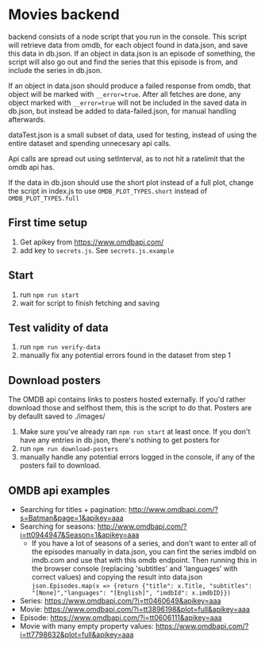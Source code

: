 # Movies backend

backend consists of a node script that you run in the console.
This script will retrieve data from omdb, for each object found in data.json, and save this data in db.json.
If an object in data.json is an episode of something, the script will also go out and find the series that this episode is from, and include the series in db.json.

If an object in data.json should produce a failed response from omdb, that object will be marked with `__error=true`. 
After all fetches are done, any object marked with `__error=true` will not be included in the saved data in db.json, but instead be added to data-failed.json, for manual handling afterwards.

dataTest.json is a small subset of data, used for testing, instead of using the entire dataset and spending unnecesary api calls.

Api calls are spread out using setInterval, as to not hit a ratelimit that the omdb api has.

If the data in db.json should use the short plot instead of a full plot, change the script in index.js to use `OMDB_PLOT_TYPES.short` instead of `OMDB_PLOT_TYPES.full`

## First time setup
1. Get apikey from https://www.omdbapi.com/
2. add key to `secrets.js`. See `secrets.js.example`

## Start
1. run `npm run start`
2. wait for script to finish fetching and saving

## Test validity of data
1. run `npm run verify-data`
2. manually fix any potential errors found in the dataset from step 1

## Download posters
The OMDB api contains links to posters hosted externally. If you'd rather download those and selfhost them, this is the script to do that. Posters are by defaullt saved to ./images/
1. Make sure you've already ran `npm run start` at least once. If you don't have any entries in db.json, there's nothing to get posters for
2. run `npm run download-posters`
3. manually handle any potential errors logged in the console, if any of the posters fail to download.

## OMDB api examples
- Searching for titles + pagination: http://www.omdbapi.com/?s=Batman&page=1&apikey=aaa
- Searching for seasons: http://www.omdbapi.com/?i=tt0944947&Season=1&apikey=aaa
  - If you have a lot of seasons of a series, and don't want to enter all of the episodes manually in data.json, you can fint the series imdbId on imdb.com and use that with this omdb endpoint. Then running this in the browser console (replacing 'subtitles' and 'languages' with correct values) and copying the result into data.json
  `json.Episodes.map(x => {return {"title": x.Title, "subtitles": "[None]","languages": "[English]", "imdbId": x.imdbID}})`
- Series: https://www.omdbapi.com/?i=tt0460649&apikey=aaa
- Movie: https://www.omdbapi.com/?i=tt3896198&plot=full&apikey=aaa
- Episode: https://www.omdbapi.com/?i=tt0606111&apikey=aaa
- Movie with many empty property values: https://www.omdbapi.com/?i=tt7798632&plot=full&apikey=aaa